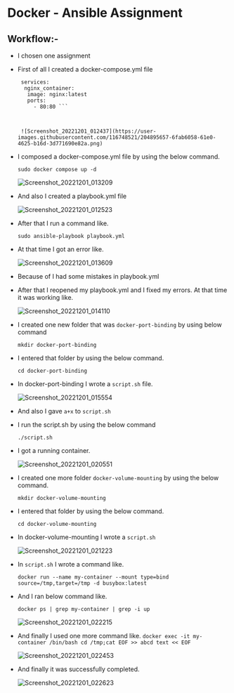 # Docker - Ansible Assignment 


## Workflow:-

*  I chosen one assignment 

*  First of all I created a docker-compose.yml file
    ```version: "3.3"
     services:
      nginx_container:
       image: nginx:latest
       ports:
         - 80:80 ```


  
     ![Screenshot_20221201_012437](https://user-images.githubusercontent.com/116748521/204895657-6fab6058-61e0-4625-b16d-3d771690e82a.png)

*  I composed a docker-compose.yml file by using the below command.
  
     ``` sudo docker compose up -d  ```
    
    ![Screenshot_20221201_013209](https://user-images.githubusercontent.com/116748521/204896855-9fa4aa82-aba4-48d7-a36c-e00cc76082df.png)



*  And also I created a playbook.yml file

    ![Screenshot_20221201_012523](https://user-images.githubusercontent.com/116748521/204895695-dfe3f072-d7f8-45cc-9d82-a25da5c7915e.png)


*  After that I run a command like.

    ``` sudo ansible-playbook playbook.yml ```

*  At that time I got an error like.

    ![Screenshot_20221201_013609](https://user-images.githubusercontent.com/116748521/204897622-c66b2ec5-4205-4199-a333-670b99e19406.png)

*  Because of I had some mistakes in playbook.yml 

*  After that I reopened my playbook.yml and I fixed my errors. At that
   time it was working like.

    ![Screenshot_20221201_014110](https://user-images.githubusercontent.com/116748521/204898482-672ce51d-ae73-40b3-82f0-b9cc947f5df3.png)

*  I created one new folder that was ```docker-port-binding``` by using below command 

     ``` mkdir docker-port-binding ```
    
*  I entered that folder by using the below command.

    ``` cd docker-port-binding ```

*  In docker-port-binding I wrote a ```script.sh``` file.

    ![Screenshot_20221201_015554](https://user-images.githubusercontent.com/116748521/204901009-4364f1ab-98db-4650-8467-02fd454046f3.png)

*  And also I gave  ``` a+x ```  to ``` script.sh ```
 
*  I run the script.sh by using the below command
   
     ``` ./script.sh  ```

*  I got a running container.

     ![Screenshot_20221201_020551](https://user-images.githubusercontent.com/116748521/204902894-78aede12-73ef-470b-b81b-4d118b7db7d6.png)

*  I created one more folder ``` docker-volume-mounting ``` by using the below command.
      
      ``` mkdir docker-volume-mounting ```

*  I entered that folder by using the below command.
 
     ``` cd docker-volume-mounting ```

*  In docker-volume-mounting I wrote a ``` script.sh ```

     ![Screenshot_20221201_021223](https://user-images.githubusercontent.com/116748521/204903907-d54e6514-b43c-4179-9a20-474d26e9b13e.png)


*  In ``` script.sh ``` I wrote a command like.

     ``` docker run --name my-container --mount type=bind source=/tmp,target=/tmp -d busybox:latest ```

*  And I ran below command like.

     ``` docker ps | grep my-container | grep -i up ```
       
     ![Screenshot_20221201_022215](https://user-images.githubusercontent.com/116748521/204905608-f926f09a-80f6-4c1f-a24f-7e6d33e1bbad.png)

*  And finally I used one more command like.
     ``` docker exec -it my-container /bin/bash cd /tmp;cat EOF >> abcd text << EOF ```
     
     ![Screenshot_20221201_022453](https://user-images.githubusercontent.com/116748521/204906061-4a2e3b27-edd7-43ab-a7ac-11fff19f9813.png)

*  And finally it was successfully completed.

      ![Screenshot_20221201_022623](https://user-images.githubusercontent.com/116748521/204906524-e821dd26-51a3-49b6-bc94-85e7063a5884.png)

